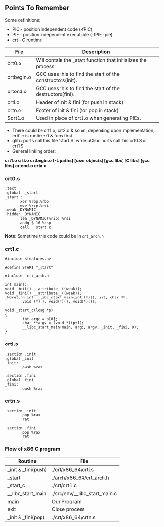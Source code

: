 ## Points To Remember

Some definitions:
- PIC - position independent code (-fPIC)
- PIE - position independent executable (-fPIE -pie)
- crt - C runtime

File | Description
------------ | -------------
crt0.o 	|  Will contain the _start function that initializes the process
crtbegin.o	|  GCC uses this to find the start of the constructors(init).
crtend.o	|  GCC uses this to find the start of the destructors(fini).
crti.o	|  Header of init & fini (for push in stack)
crtn.o 	|  Footer of init & fini (for pop in stack)
Scrt1.o    |Used in place of crt1.o when generating PIEs.

- There could be crt1.o, crt2.o & so on, depending upon implementation, crt0.c is runtime 0 & funs first
- glibc ports call this file 'start.S' while uClibc ports call this crt0.S or crt1.S
- General linking order: 

 **crt1.o crti.o crtbegin.o [-L paths] [user objects] [gcc libs] [C libs] [gcc libs] crtend.o crtn.o**

### crt0.s 
```
.text 
.global  _start  
_start : 
       xor %rbp,%rbp 
       mov %rsp,%rdi 
.weak _DYNAMIC 
.hidden _DYNAMIC 
       lea _DYNAMIC(%rip),%rsi 
       andq $-16,%rsp 
       call  _start_c 
```
**Note**: Sometime this code could be in `crt_arch.h`

### crt1.c

```
#include <features.h>

#define START "_start"

#include "crt_arch.h"

int main();
void _init() __attribute__((weak));
void _fini() __attribute__((weak));
_Noreturn int __libc_start_main(int (*)(), int, char **,
        void (*)(), void(*)(), void(*)());

void _start_c(long *p)
{
        int argc = p[0];
        char **argv = (void *)(p+1);
        __libc_start_main(main, argc, argv, _init, _fini, 0);
}
```
### crti.s
```
.section .init
.global _init
_init:
        push %rax

.section .fini
.global _fini
_fini:
        push %rax
```
### crtn.s
```
.section .init
        pop %rax
        ret

.section .fini
        pop %rax
        ret
```

### Flow of x86 C program
Routine | File
------------ | -------------
_init & _fini(push)	 | ./crt/x86_64/crti.s
_start		  |        ./arch/x86_64/crt_arch.h
_start_c		   |     ./crt/crt1.c
__libc_start_main	|./src/env/__libc_start_main.c
main		|	          Our Program
exit		|	          Close process
_init & _fini(pop)	 | ./crt/x86_64/crtn.s
